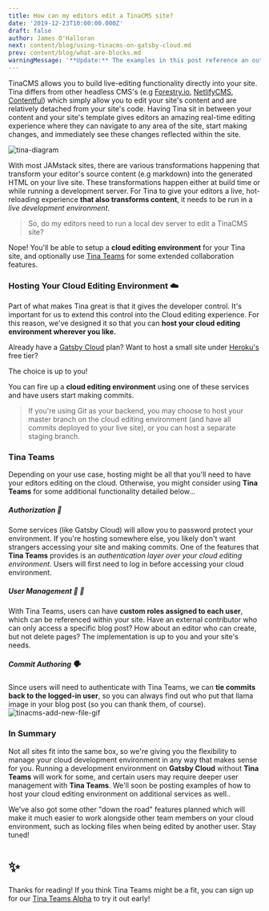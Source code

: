 ```yaml
---
title: How can my editors edit a TinaCMS site?
date: '2019-12-23T10:00:00.000Z'
draft: false
author: James O'Halloran
next: content/blog/using-tinacms-on-gatsby-cloud.md
prev: content/blog/what-are-blocks.md
warningMessage: '**Update:** The examples in this post reference an outdated Gatsby implementation. We recommend using [Next.js](/docs/setup-overview/) for a solution with less friction.'
---
```


TinaCMS allows you to build live-editing functionality directly into your site. Tina differs from other headless CMS's (e.g [Forestry.io](https://Forestry.io), [NetlifyCMS](https://NetlifyCMS.org), [Contentful](https://contentful.com)) which simply allow you to edit your site's content and are relatively detached from your site's code. Having Tina sit in between your content and your site's template gives editors an amazing real-time editing experience where they can navigate to any area of the site, start making changes, and immediately see these changes reflected within the site.

![tina-diagram](/img/how_tina_works_asset.png)

With most JAMstack sites, there are various transformations happening that transform your editor's source content (e.g markdown) into the generated HTML on your live site. These transformations happen either at build time or while running a development server. For Tina to give your editors a live, hot-reloading experience **that also transforms content**, it needs to be run in a _live development environment_.

> So, do my editors need to run a local dev server to edit a TinaCMS site?

Nope! You'll be able to setup a **cloud editing environment** for your Tina site, and optionally use [Tina Teams](https://tinacms.org/teams) for some extended collaboration features.

### Hosting Your Cloud Editing Environment ☁️

Part of what makes Tina great is that it gives the developer control. It's important for us to extend this control into the Cloud editing experience. For this reason, we've designed it so that you can **host your cloud editing environment wherever you like.**

Already have a [Gatsby Cloud](https://www.gatsbyjs.com/cloud/) plan?
Want to host a small site under [Heroku's](https://www.heroku.com) free tier?

The choice is up to you!

You can fire up a **cloud editing environment** using one of these services and have users start making commits.

> If you're using Git as your backend, you may choose to host your master branch on the cloud editing environment (and have all commits deployed to your live site), or you can host a separate staging branch.

### Tina Teams

Depending on your use case, hosting might be all that you'll need to have your editors editing on the cloud. Otherwise, you might consider using **Tina Teams** for some additional functionality detailed below...

##### Authorization 👤

Some services (like Gatsby Cloud) will allow you to password protect your environment. If you're hosting somewhere else, you likely don't want strangers accessing your site and making commits. One of the features that **Tina Teams** provides is an _authentication layer over your cloud editing environment_. Users will first need to log in before accessing your cloud environment.

##### User Management 👨 👩

With Tina Teams, users can have **custom roles assigned to each user**, which can be referenced within your site.
Have an external contributor who can only access a specific blog post? How about an editor who can create, but not delete pages? The implementation is up to you and your site's needs.

##### Commit Authoring 🗣️

Since users will need to authenticate with Tina Teams, we can **tie commits back to the logged-in user**, so you can always find out who put that llama image in your blog post (so you can thank them, of course).
![tinacms-add-new-file-gif](/img/rico-replacement.jpg)

### In Summary

Not all sites fit into the same box, so we're giving you the flexibility to manage your cloud development environment in any way that makes sense for you. Running a development environment on **Gatsby Cloud** without **Tina Teams** will work for some, and certain users may require deeper user management with **Tina Teams**. We'll soon be posting examples of how to host your cloud editing environment on additional services as well..

We've also got some other "down the road" features planned which will make it much easier to work alongside other team members on your cloud environment, such as locking files when being edited by another user. Stay tuned!

# ✨

Thanks for reading! If you think Tina Teams might be a fit, you can sign up for our [Tina Teams Alpha](http://tinacms.org/teams) to try it out early!
